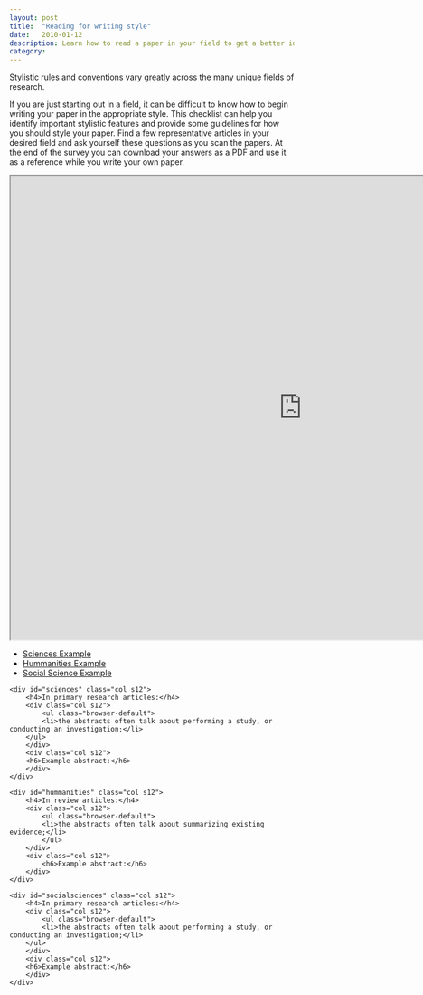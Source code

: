 ```yaml
---
layout: post
title:  "Reading for writing style"
date:   2010-01-12
description: Learn how to read a paper in your field to get a better idea for how to write your research paper.  
category: 
---
```

<p class="intro"> Stylistic rules and conventions vary greatly across the many unique fields of research.</p>
<p>If you are just starting out in a field, it can be difficult to know how to begin writing your paper in the appropriate style. This checklist can help you identify important stylistic features and provide some guidelines for how you should style your paper. Find a few representative articles in your desired field and ask yourself these questions as you scan the papers. At the end of the survey you can download your answers as a PDF and use it as a reference while you write your own paper.</p>


<div class="row z-depth-2 hoverable blue lighten-5">
<iframe src="https://qtrial2017q3az1.az1.qualtrics.com/jfe/form/SV_0dCCaLhUhC208IJ" height="820px" width="1030px"></iframe>
</div>
<!-- <ul class="browser-default"><li> Do they use direct quotations? </li>
  <ul class="browser-default"><li> How long are the quotations? </li></ul>
<li>What citation format does the author use? </li>
<li>How densely populated are the citations in the paper?</li>
<li>How is the information organized?</li>
  <ul class="browser-default"><li>Is the paper organized thematically? Chronologically?</li>
  <li>Does the paper have an abstract?</li>
  <li>Does the paper have a formal conclusion section</li>
  <li>Does the paper have formal section headings? What style is used to indicate the separation between sections?</li></ul>
<li>What are some commonly used verbs to describe the sources in this literature review? </li>
<li>What types of evidence does the article use?</li>
<li>What are some commonly used sentence structures for integrating sources?</li>
</ul>
</div>
<div class="row z-depth-2 hoverable col s12">
<h1>Reading for Style Checklist</h1>
<form id="todo-list">
  <ul><li class="col s10"><span class="todo-wrap">
    <input type="checkbox" id="1"/>
    <label for="1" class="todo">
      Does the article use direct quotations? 
      </label>
      </span></li>
      <ul class="browser-default"><li> How long are the quotations? </li></ul>
  <li><span class="todo-wrap">
    <input type="checkbox" id="2"/>
    <label for="2" class="todo">
      Plan idea execution
    </label>
    </span></li>
  <li><span class="todo-wrap">
    <input type="checkbox" id="3"/>
    <label for="3" class="todo">
      Execute idea
    </label>
    </span></li>
	<li><span class="todo-wrap">
    <input type="checkbox" id="4"/>
    <label for="4" class="todo">
      Celebrate with a cold one
    </label>
    </span></li></ul>
</form></div> -->

<div class="row z-depth-2">
    <div class="col s12">
      <ul class="tabs">
        <li class="tab col s4"><a class="active" href="#sciences">Sciences Example</a></li>
        <li class="tab col s4"><a href="#hummanities">Hummanities Example</a></li>
	<li class="tab col s4"><a href="#socialsciences">Social Science Example</a></li>
      </ul>
    </div>
    
    <div id="sciences" class="col s12">
        <h4>In primary research articles:</h4>
        <div class="col s12">
            <ul class="browser-default">
            <li>the abstracts often talk about performing a study, or conducting an investigation;</li>  
        </ul>
        </div>
        <div class="col s12">
        <h6>Example abstract:</h6>
        </div>
    </div>
    
    <div id="hummanities" class="col s12">
        <h4>In review articles:</h4>
        <div class="col s12">
            <ul class="browser-default">
            <li>the abstracts often talk about summarizing existing evidence;</li>
            </ul>
        </div>
        <div class="col s12">
            <h6>Example abstract:</h6>
        </div>
    </div>
    
    <div id="socialsciences" class="col s12">
        <h4>In primary research articles:</h4>
        <div class="col s12">
            <ul class="browser-default">
            <li>the abstracts often talk about performing a study, or conducting an investigation;</li>  
        </ul>
        </div>
        <div class="col s12">
        <h6>Example abstract:</h6>
        </div>
    </div>
</div> 
